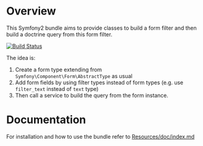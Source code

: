 Overview
========

This Symfony2 bundle aims to provide classes to build a form filter and then build a doctrine query from this form filter.

[![Build Status](https://secure.travis-ci.org/lexik/LexikFormFilterBundle.png?branch=master)](http://travis-ci.org/lexik/LexikFormFilterBundle)

The idea is:

1. Create a form type extending from `Symfony\Component\Form\AbstractType` as usual
2. Add form fields by using filter types instead of form types (e.g. use `filter_text` instead of `text` type)
3. Then call a service to build the query from the form instance.

Documentation
=============

For installation and how to use the bundle refer to [Resources/doc/index.md](https://github.com/lexik/LexikFormFilterBundle/blob/master/Resources/doc/index.md)
